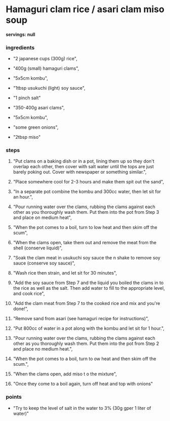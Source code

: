 # Hamaguri clam rice / asari clam miso soup
#### servings: null
### ingredients
- "2 japanese cups (300g) rice",
- "400g (small) hamaguri clams",
- "5x5cm kombu",
- "1tbsp usukuchi (light) soy sauce",
- "1 pinch salt"

- "350-400g asari clams",
- "5x5cm kombu",
- "some green onions",
- "2tbsp miso"

### steps
1. "Put clams on a baking dish or in a pot, lining them up so they don't overlap each other, then cover with salt water until the tops are just barely poking out. Cover with newspaper or something similar.",

2. "Place somewhere cool for 2-3 hours and make them spit out the sand",

3. "In a separate pot combine the kombu and 300cc water, then let sit for an hour.",

4. "Pour running water over the clams, rubbing the clams against each other as you thoroughly wash them. Put them into the pot from Step 3 and place on medium heat",

5. "When the pot comes to a boil, turn to low heat and then skim off the scum",

6. "When the clams open, take them out and remove the meat from the shell (conserve liquid)",

7. "Soak the clam meat in usukuchi soy sauce the   n shake to remove soy sauce (conserve soy sauce)",

8. "Wash rice then strain, and let sit for 30 minutes",

9. "Add the soy sauce from Step 7 and the liquid you boiled the clams in to the rice as well as the salt. Then add water to fill to the appropriate level, and cook rice",

10. "Add the clam meat from Step 7 to the cooked rice and mix and you're done!",

11. "Remove sand from asari (see hamaguri recipe for instructions)",

12. "Put 800cc of water in a pot along with the kombu and let sit for 1 hour.",

13. "Pour running water over the clams, rubbing the clams against each other as you thoroughly wash them. Put them into the pot from Step 2 and place no medium heat.",

14. "When the pot comes to a boil, turn to ow heat and then skim off the scum.",

15. "When the clams open, add miso t o the mixture",

16. "Once they come to a boil again, turn off heat and top with onions"

### points
- "Try to keep the level of salt in the water to 3% (30g gper 1 liter of water)"